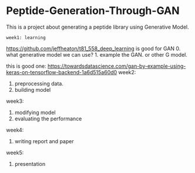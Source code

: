 # Peptide-Generation-Through-GAN
This is a project about generating a peptide library using Generative Model. 

	week1: learning
  https://github.com/jeffheaton/t81_558_deep_learning is good for GAN 
	0. what generative model we can use?
	1. example the GAN. or other G model.
	
  this is good one: https://towardsdatascience.com/gan-by-example-using-keras-on-tensorflow-backend-1a6d515a60d0
  week2: 
  
  1. preprocessing data.
  2. building model 
  
  week3:
  
  1. modifying model
  2. evaluating the performance
  
  week4:
  
  1. writing report and paper
  
  week5:
  
  1. presentation
  

